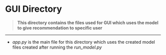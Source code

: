 # GUI Directory

> **This directory contains the files used for GUI which uses the model to give recommendation to specific user**

---

- *app.py* is the main file for this directory which uses the created model files created after running the *run_model.py*


